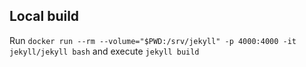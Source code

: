 ## Local build

Run `docker run --rm --volume="$PWD:/srv/jekyll" -p 4000:4000 -it jekyll/jekyll bash` and execute `jekyll build`
